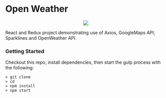# Open Weather
<p align="center"><img src="https://cloud.githubusercontent.com/assets/3129129/22811426/bb69dc06-ef0c-11e6-8092-a0bea9060b35.png"/></p>

React and Redux project demonstrating use of Axios, GoogleMaps API, Sparklines and OpenWeather API.  

### Getting Started
Checkout this repo, install dependencies, then start the gulp process with the following:

```
> git clone 
> cd 
> npm install
> npm start
```
